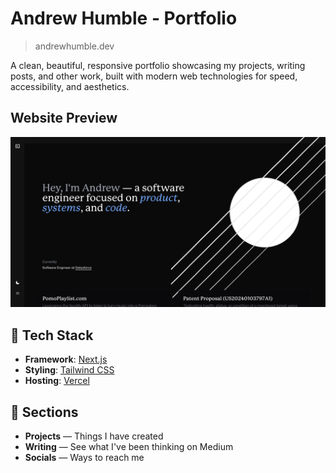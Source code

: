 # **Andrew Humble - Portfolio**

> andrewhumble.dev  

A clean, beautiful, responsive portfolio showcasing my projects, writing posts, and other work, built with modern web technologies for speed, accessibility, and aesthetics.

## **Website Preview**
![Website Preview](public/website-preview.png)

## 🚀 **Tech Stack**

- **Framework**: [Next.js](https://nextjs.org/)
- **Styling**: [Tailwind CSS](https://tailwindcss.com/)
- **Hosting**: [Vercel](https://vercel.com/)

## 🌟 **Sections**

- **Projects** — Things I have created
- **Writing** — See what I've been thinking on Medium
- **Socials** — Ways to reach me
